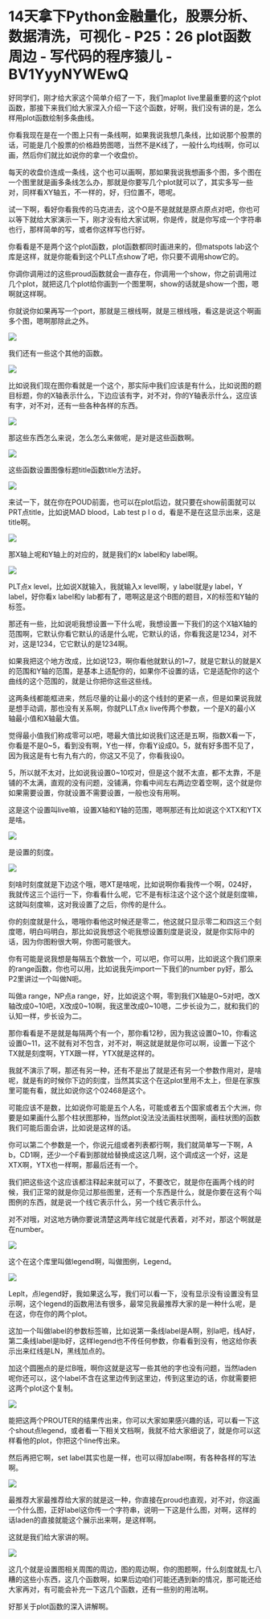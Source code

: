 # 14天拿下Python金融量化，股票分析、数据清洗，可视化 - P25：26 plot函数周边 - 写代码的程序猿儿 - BV1YyyNYWEwQ

好同学们，刚才给大家这个简单介绍了一下，我们maplot live里最重要的这个plot函数，那接下来我们给大家深入介绍一下这个函数，好啊，我们没有讲的是，怎么样用plot函数绘制多条曲线。

你看我现在是在一个图上只有一条线啊，如果我说我想几条线，比如说那个股票的话，可能是几个股票的价格趋势图嗯，当然不是K线了，一般什么均线啊，你可以画，然后你们就比如说你的拿一个收盘价。

每天的收盘价连成一条线，这个也可以画啊，那如果我说我想画多个图，多个图在一个图里就是画多条线怎么办，那就是你要写几个plot就可以了，其实多写一些对，同样看XY轴五，不一样的，好，归位置不，嗯呢。

试一下啊，看好你看我传的马克进去，这个O是不是就就是原点原点对吧，你也可以等下就给大家演示一下，刚才没有给大家试啊，你是传，就是你写成一个字符串也行，那样简单的写，或者你这样写也行好。

你看看是不是两个这个plot函数，plot函数都同时画进来的，但matspots lab这个库是这样，就是你能看到这个PLLT点show了吧，你只要不调用show它的。

你调你调用过的这些proud函数就会一直存在，你调用一个show，你之前调用过几个plot，就把这几个plot给你画到一个图里啊，show的话就是show一个图，嗯啊就这样啊。

你就说你如果再写一个port，那就是三根线啊，就是三根线哦，看这是说这个啊画多个图，嗯啊那除此之外。

![](img/d07e9938dc7abd87cadaf43c8c02a539_1.png)

我们还有一些这个其他的函数。

![](img/d07e9938dc7abd87cadaf43c8c02a539_3.png)

比如说我们现在图你看就是一个这个，那实际中我们应该是有什么，比如说图的题目标题，你的X轴表示什么，下边应该有字，对不对，你的Y轴表示什么，这应该有字，对不对，还有一些各种各样的东西。



![](img/d07e9938dc7abd87cadaf43c8c02a539_5.png)

那这些东西怎么来说，怎么怎么来做呢，是对是这些函数啊。

![](img/d07e9938dc7abd87cadaf43c8c02a539_7.png)

这些函数设置图像标题title函数title方法好。

![](img/d07e9938dc7abd87cadaf43c8c02a539_9.png)

来试一下，就在你在POUD前面，也可以在plot后边，就只要在show前面就可以PRT点title，比如说MAD blood，Lab test p l o d，看是不是在这显示出来，这是title啊。



![](img/d07e9938dc7abd87cadaf43c8c02a539_11.png)

那X轴上呢和Y轴上的对应的，就是我们的x label和y label啊。

![](img/d07e9938dc7abd87cadaf43c8c02a539_13.png)

PLT点x level，比如说X就输入，我就输入x level啊，y label就是y label，Y label，好你看x label和y lab都有了，嗯啊这是这个B图的题目，X的标签和Y轴的标签。

那还有一些，比如说呃我想设置一下什么呢，我想设置一下我们的这个X轴X轴的范围啊，它默认你看它默认的话是什么呢，它默认的话，你看我这是1234，对不对，这是1234，它它默认的是1234啊。

如果我把这个地方改成，比如说123，啊你看他就默认的1~7，就是它默认的就是X的范围和Y轴的范围，是基本上适配你的，如果你不设置的话，它是适配你的这个曲线的这个范围的，就是让你把你这些这些线。

这两条线都能框进来，然后尽量的让最小的这个线封的更紧一点，但是如果说我就是想手动调，那也没有关系啊，你就PLLT点x live传两个参数，一个是X的最小X轴最小值和X轴最大值。

觉得最小值我们称成零可以吧，嗯最大值比如说我们这还是五啊，指数X看一下，你看是不是0~5，看到没有啊，Y也一样，你看Y设成0。5，就有好多图不见了，因为我这是有七有九有六的，你这又不见了，你看我设0。

5，所以就不太对，比如说我设置0~10哎对，但是这个就不太直，都不太靠，不是铺的不太满，直观的没有问题，没铺满，你看中间左右两边空着空啊，这个就是你如果需要设置，你就设置不需要设置，一般也没有用啊。

这是这个设置叫live嘛，设置X轴和Y轴的范围，嗯啊那还有比如说这个XTX和YTX是啥。

![](img/d07e9938dc7abd87cadaf43c8c02a539_15.png)

是设置的刻度。

![](img/d07e9938dc7abd87cadaf43c8c02a539_17.png)

刻啥时刻度就是下边这个哦，嗯XT是啥呢，比如说啊你看我传一个啊，024好，我就传这三个运行一下，你看看什么呢，它不是有标注这个这个这个就是刻度嘛，这就叫刻度嘛，这对我设置了之后，你传的是什么。

你的刻度就是什么，嗯哦你看他这时候还是零二，他这就只显示零二和四这三个刻度嗯，明白吗明白，那比如说我想这个呃我想设置刻度是说没，就是你实际中的话，因为你图粉很大啊，你图可能很大。

你有可能是说我想是每隔五个数放一个，可以吧，你可以用，比如说这个我们原来的range函数，你也可以用，比如说我先import一下我们的number py好，那么P2里讲过一个叫做N呃。

叫做a range，NP点a range，好，比如说这个啊，零到我们X轴是0~5对吧，改X轴改成0~10吧，X改成0~10啊，我这里改成0~10嗯，二步长设为二，就和我们的认知一样，步长设为二。

那你看看是不是就是每隔两个有一个，那你看12秒，因为我这设置0~10，你看这设置0~11，这不就有对不包含，对不对，啊这就是就是你可以啊，设置一下这个TX就是刻度啊，YTX跟一样，YTX就是这样的。

我就不演示了啊，那还有另一种，还有不是出了就是还有另一个参数作用对，是啥呢，就是有的时候你下边的刻度，当然其实这个在这plot里用不太上，但是在家族里可能有看，就比如说你这个02468是这个。

可能应该不是数，比如说你可能是五个人名，可能或者五个国家或者五个大洲，你要是如果画什么那个柱状图那种，当然plot没法没法画柱状图啊，画柱状图的函数我们可能后面会讲，比如说是这样的话。

你可以第二个参数是一个，你说元组或者列表都行啊，我们就简单写一下啊，A b，CD1啊，还少一个F看到那就给替换成这这几啊，这个调成这一个好，这是XTX啊，YTX也一样啊，那最后还有一个。

我们把这些这个这应该都注释起来就可以了，不要改它，就是你在画两个线的时候，我们正常的就是你见过那些图里，还有一个东西是什么，就是你要在这有个叫图例的东西，就是说一个线它表示什么，另一个线它表示什么。

对不对哦，对这地方确你要说清楚这两年线它就是代表着，对不对，那这个啊就是在number。

![](img/d07e9938dc7abd87cadaf43c8c02a539_19.png)

这个在这个库里叫做legend啊，叫做图例，Legend。

![](img/d07e9938dc7abd87cadaf43c8c02a539_21.png)

Leplt，点legend好，我如果这么写，我们可以看一下，没有显示没有设置没有显示啊，这个legend的函数用法有很多，最常见我最推荐大家的是一种什么呢，是在这，你在你的两个plot。

这加一个叫做label的参数标签嘛，比如说第一条线label是A啊，别la吧，线A好，第二条线label是lb好，这样legend也不传任何参数，你看看到没有，他这给你表示出来红线是LN，黑线加点的。

加这个圆圈点的是烂B哦，啊你这就是这写一些其他的字也没有问题，当然laden呢你还可以，这个label不含在这里边传到这里边，传到这里边的话，你就需要把这两个plot这个复制。



![](img/d07e9938dc7abd87cadaf43c8c02a539_23.png)

能把这两个PROUTER的结果传出来，你可以大家如果感兴趣的话，可以看一下这个shout点legend，或者看一下相关文档啊，我就不给大家细说了，就是你可以这样看他的plot，你把这个line传出来。

然后再把它啊，set label其实也是一样，也可以得加label啊，有各种各样的写法啊。

![](img/d07e9938dc7abd87cadaf43c8c02a539_25.png)

最推荐大家最推荐给大家的就是这一种，你直接在proud也直观，对不对，你这画一个什么图，正好label这你传一个字符串，说明一下这是什么图，对啊，这样的话laden的直接就能这个展示出来啊，是这样啊。

这就是我们给大家讲的啊。

![](img/d07e9938dc7abd87cadaf43c8c02a539_27.png)

这几个就是设置图相关周围的周边，图的周边啊，你的图题啊，什么刻度就乱七八糟的这些小东西，这几个函数啊，如果后边咱们可能还遇到新的情况，那可能还给大家再对，有可能会补充一下这几个函数，还有一些别的用法啊。

好那关于plot函数的深入讲解啊。